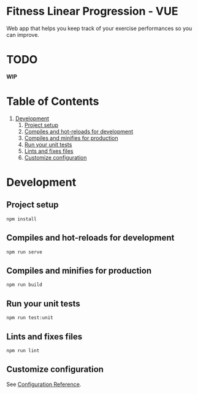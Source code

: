 # Fitness Linear Progression - VUE

Web app that helps you keep track of your exercise performances so you can improve.

# TODO

**WIP**

# Table of Contents

1. [Development](#Development)
   1. [Project setup](#Project-setup)
   2. [Compiles and hot-reloads for development](#Compiles-and-hot-reloads-for-development)
   3. [Compiles and minifies for production](#Compiles-and-minifies-for-production)
   4. [Run your unit tests](#Run-your-unit-tests)
   5. [Lints and fixes files](#Lints-and-fixes-files)
   6. [Customize configuration](#Customize-configuration)

# Development

## Project setup

```
npm install
```

## Compiles and hot-reloads for development

```
npm run serve
```

## Compiles and minifies for production

```
npm run build
```

## Run your unit tests

```
npm run test:unit
```

## Lints and fixes files

```
npm run lint
```

## Customize configuration

See [Configuration Reference](https://cli.vuejs.org/config/).
